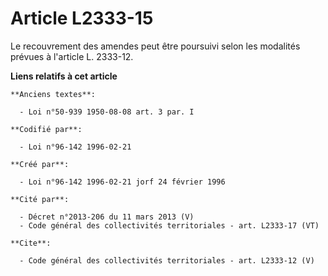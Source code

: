 # Article L2333-15

Le recouvrement des amendes peut être poursuivi selon les modalités prévues à l'article L. 2333-12.

**Liens relatifs à cet article**

	**Anciens textes**:

	  - Loi n°50-939 1950-08-08 art. 3 par. I

	**Codifié par**:

	  - Loi n°96-142 1996-02-21

	**Créé par**:

	  - Loi n°96-142 1996-02-21 jorf 24 février 1996

	**Cité par**:

	  - Décret n°2013-206 du 11 mars 2013 (V)
	  - Code général des collectivités territoriales - art. L2333-17 (VT)

	**Cite**:

	  - Code général des collectivités territoriales - art. L2333-12 (V)
